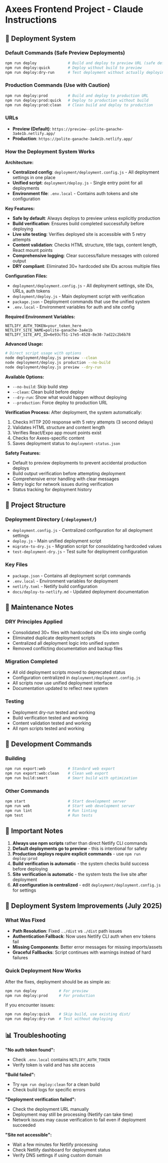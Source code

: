 # Axees Frontend Project - Claude Instructions

## 🚀 Deployment System

### Default Commands (Safe Preview Deployments)
```bash
npm run deploy              # Build and deploy to preview URL (safe default)
npm run deploy:quick        # Deploy without build to preview
npm run deploy:dry-run      # Test deployment without actually deploying
```

### Production Commands (Use with Caution)
```bash
npm run deploy:prod         # Build and deploy to production URL
npm run deploy:prod:quick   # Deploy to production without build
npm run deploy:prod:clean   # Clean build and deploy to production
```

### URLs
- **Preview (Default)**: `https://preview--polite-ganache-3a4e1b.netlify.app/`
- **Production**: `https://polite-ganache-3a4e1b.netlify.app/`

### How the Deployment System Works

**Architecture:**
- **Centralized config**: `deployment/deployment.config.js` - All deployment settings in one place
- **Unified script**: `deployment/deploy.js` - Single entry point for all deployments
- **Environment file**: `.env.local` - Contains auth tokens and site configuration

**Key Features:**
- **Safe by default**: Always deploys to preview unless explicitly production
- **Build verification**: Ensures build completed successfully before deploying
- **Live site testing**: Verifies deployed site is accessible with 5 retry attempts
- **Content validation**: Checks HTML structure, title tags, content length, React mount points
- **Comprehensive logging**: Clear success/failure messages with colored output
- **DRY compliant**: Eliminated 30+ hardcoded site IDs across multiple files

**Configuration Files:**
- `deployment/deployment.config.js` - All deployment settings, site IDs, URLs, auth tokens
- `deployment/deploy.js` - Main deployment script with verification
- `package.json` - Deployment commands that use the unified system
- `.env.local` - Environment variables for auth and site config

**Required Environment Variables:**
```env
NETLIFY_AUTH_TOKEN=your_token_here
NETLIFY_SITE_NAME=polite-ganache-3a4e1b
NETLIFY_SITE_API_ID=6e93cf51-17e5-4528-8e38-7ad22c2b6b78
```

**Advanced Usage:**
```bash
# Direct script usage with options
node deployment/deploy.js preview --clean
node deployment/deploy.js production --no-build
node deployment/deploy.js preview --dry-run
```

**Available Options:**
- `--no-build`: Skip build step
- `--clean`: Clean build before deploy
- `--dry-run`: Show what would happen without deploying
- `--production`: Force deploy to production URL

**Verification Process:**
After deployment, the system automatically:
1. Checks HTTP 200 response with 5 retry attempts (3 second delays)
2. Validates HTML structure and content length
3. Verifies React/Expo app mount points exist
4. Checks for Axees-specific content
5. Saves deployment status to `deployment-status.json`

**Safety Features:**
- Default to preview deployments to prevent accidental production deploys
- Build output verification before attempting deployment
- Comprehensive error handling with clear messages
- Retry logic for network issues during verification
- Status tracking for deployment history

## 📁 Project Structure

### Deployment Directory (`/deployment/`)
- `deployment.config.js` - Centralized configuration for all deployment settings
- `deploy.js` - Main unified deployment script
- `migrate-to-dry.js` - Migration script for consolidating hardcoded values
- `test-deployment-dry.js` - Test suite for deployment configuration

### Key Files
- `package.json` - Contains all deployment script commands
- `.env.local` - Environment variables for deployment
- `netlify.toml` - Netlify build configuration
- `docs/deploy-to-netlify.md` - Updated deployment documentation

## 🧹 Maintenance Notes

### DRY Principles Applied
- Consolidated 30+ files with hardcoded site IDs into single config
- Eliminated duplicate deployment scripts
- Centralized all deployment logic into unified system
- Removed conflicting documentation and backup files

### Migration Completed
- All old deployment scripts moved to deprecated status
- Configuration centralized in `deployment/deployment.config.js`
- All scripts now use unified deployment interface
- Documentation updated to reflect new system

### Testing
- Deployment dry-run tested and working
- Build verification tested and working
- Content validation tested and working
- All npm scripts tested and working

## 🔧 Development Commands

### Building
```bash
npm run export:web          # Standard web export
npm run export:web:clean    # Clean web export
npm run build:smart         # Smart build with optimization
```

### Other Commands
```bash
npm start                   # Start development server
npm run web                 # Start web development server
npm run lint                # Run linting
npm test                    # Run tests
```

## 🚨 Important Notes

1. **Always use npm scripts** rather than direct Netlify CLI commands
2. **Default deployments go to preview** - this is intentional for safety
3. **Production deploys require explicit commands** - use `npm run deploy:prod`
4. **Build verification is automatic** - the system checks build success before deploying
5. **Site verification is automatic** - the system tests the live site after deployment
6. **All configuration is centralized** - edit `deployment/deployment.config.js` for settings

## 🔧 Deployment System Improvements (July 2025)

### What Was Fixed
- **Path Resolution**: Fixed `../dist` vs `./dist` path issues
- **Authentication Fallback**: Now uses Netlify CLI auth when env tokens fail
- **Missing Components**: Better error messages for missing imports/assets
- **Graceful Fallbacks**: Script continues with warnings instead of hard failures

### Quick Deployment Now Works
After the fixes, deployment should be as simple as:
```bash
npm run deploy          # For preview
npm run deploy:prod     # For production
```

If you encounter issues:
```bash
npm run deploy:quick    # Skip build, use existing dist/
npm run deploy:dry-run  # Test without deploying
```

## 📊 Troubleshooting

**"No auth token found":**
- Check `.env.local` contains `NETLIFY_AUTH_TOKEN`
- Verify token is valid and has site access

**"Build failed":**
- Try `npm run deploy:clean` for a clean build
- Check build logs for specific errors

**"Deployment verification failed":**
- Check the deployment URL manually
- Deployment may still be processing (Netlify can take time)
- Network issues may cause verification to fail even if deployment succeeded

**"Site not accessible":**
- Wait a few minutes for Netlify processing
- Check Netlify dashboard for deployment status
- Verify DNS settings if using custom domain
